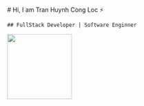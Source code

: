 <p>
   # Hi, I am Tran Huynh Cong Loc ⚡
    
    ## FullStack Developer | Software Enginner
  
  <img width="150" align="left" src="https://media.giphy.com/media/VgGpnYeMVljm1vRA6g/giphy.gif">
  
</p>


